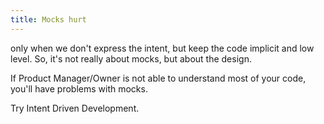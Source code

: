 ```yaml
---
title: Mocks hurt
---
```


only when we don't express the intent, but keep the code implicit and low level.
So, it's not really about mocks, but about the design.

If Product Manager/Owner is not able to understand most of your code, you'll have problems with mocks.

Try Intent Driven Development.
